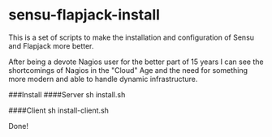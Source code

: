 sensu-flapjack-install
=============
This is a set of scripts to make the installation and configuration of Sensu and Flapjack more better.

After being a devote Nagios user for the better part of 15 years I can see the shortcomings of Nagios in the "Cloud" Age and the need for something more modern and able to handle dynamic infrastructure.


###Install
####Server
sh install.sh

####Client
sh install-client.sh

Done!

